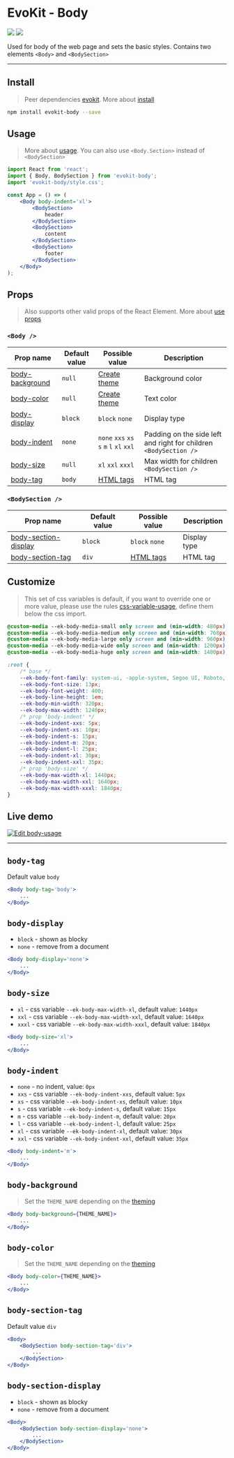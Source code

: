 [evokit]: /packages/evokit/
[CHANGELOG]: /packages/evokit-body/CHANGELOG.md

[css-variable-usage]: //w3schools.com/css/css3_variables.asp
[html-all-tags]: //www.w3schools.com/tags/default.asp

[create_theme]: /docs/base/theme.md
[installation]: /docs/getting-started/installation.md
[quik-start]: /docs/getting-started/quick-start.md
[use-props]: /docs/getting-started/props.md

[body-background]: #body-background
[body-color]: #body-color
[body-display]: #body-display
[body-indent]: #body-indent
[body-section-display]: #body-section-display
[body-section-tag]: #body-section-tag
[body-size]: #body-size
[body-tag]: #body-tag

# EvoKit - Body

[![](https://img.shields.io/npm/v/evokit-body.svg)](https://www.npmjs.com/package/evokit-body)
[![](https://img.shields.io/badge/page-CHANGELOG-42b983)][CHANGELOG]

Used for body of the web page and sets the basic styles. Contains two elements `<Body>` and `<BodySection>`

---

## Install

> Peer dependencies [evokit]. More about [install][installation]

```bash
npm install evokit-body --save
```

## Usage

> More about [usage][quik-start]. You can also use `<Body.Section>` instead of `<BodySection>`

```jsx
import React from 'react';
import { Body, BodySection } from 'evokit-body';
import 'evokit-body/style.css';

const App = () => (
    <Body body-indent='xl'>
        <BodySection>
            header
        </BodySection>
        <BodySection>
            content
        </BodySection>
        <BodySection>
            footer
        </BodySection>
    </Body>
);
```

## Props

> Also supports other valid props of the React Element. More about [use props][use-props]

### `<Body />`

| Prop name         | Default value | Possible value | Description    |
|-------------------|---------------|-------------------|-------------|
| [body-background] | `null`        | [Create theme][create_theme]    | Background color   |
| [body-color]      | `null`        | [Create theme][create_theme]    | Text color         |
| [body-display]    | `block`       | `block` `none`                  | Display type   |
| [body-indent]     | `none`        | `none` `xxs` `xs` `s` `m` `l` `xl` `xxl` | Padding on the side left and right for children `<BodySection />` |
| [body-size]       | `null`        | `xl` `xxl` `xxxl` | Max width for children `<BodySection />` |
| [body-tag]        | `body`        | [HTML tags][html-all-tags] | HTML tag    |

### `<BodySection />`

| Prop name              | Default value | Possible value             | Description |
|------------------------|---------------|----------------------------|-------------|
| [body-section-display] | `block`       | `block` `none`             | Display type   |
| [body-section-tag]     | `div`         | [HTML tags][html-all-tags] | HTML tag    |


## Customize

> This set of css variables is default, if you want to override one or more value, please use the rules [css-variable-usage], define them below the css import.

```css
@custom-media --ek-body-media-small only screen and (min-width: 480px);
@custom-media --ek-body-media-medium only screen and (min-width: 768px);
@custom-media --ek-body-media-large only screen and (min-width: 960px);
@custom-media --ek-body-media-wide only screen and (min-width: 1200px);
@custom-media --ek-body-media-huge only screen and (min-width: 1400px);

:root {
    /* base */
    --ek-body-font-family: system-ui, -apple-system, Segoe UI, Roboto, Ubuntu, Cantarell, Noto Sans, sans-serif;
    --ek-body-font-size: 13px;
    --ek-body-font-weight: 400;
    --ek-body-line-height: 1em;
    --ek-body-min-width: 320px;
    --ek-body-max-width: 1240px;
    /* prop 'body-indent' */
    --ek-body-indent-xxs: 5px;
    --ek-body-indent-xs: 10px;
    --ek-body-indent-s: 15px;
    --ek-body-indent-m: 20px;
    --ek-body-indent-l: 25px;
    --ek-body-indent-xl: 30px;
    --ek-body-indent-xxl: 35px;
    /* prop 'body-size' */
    --ek-body-max-width-xl: 1440px;
    --ek-body-max-width-xxl: 1640px;
    --ek-body-max-width-xxxl: 1840px;
}
```

## Live demo

[![Edit body-usage](https://codesandbox.io/static/img/play-codesandbox.svg)](https://codesandbox.io/embed/bodyusage-kz6ss?fontsize=14&runonclick=0 ':include :type=iframe width=100% height=500px')

---

## `body-tag`

Default value `body`

```jsx
<Body body-tag='body'>
    ...
</Body>
```

## `body-display`

- `block` - shown as blocky
- `none` - remove from a document

```jsx
<Body body-display='none'>
    ...
</Body>
```

## `body-size`

- `xl` - css variable `--ek-body-max-width-xl`, default value: `1440px`
- `xxl` - css variable `--ek-body-max-width-xxl`, default value: `1640px`
- `xxxl` - css variable `--ek-body-max-width-xxxl`, default value: `1840px`

```jsx
<Body body-size='xl'>
    ...
</Body>
```

## `body-indent`

- `none` - no indent, value: `0px`
- `xxs` - css variable `--ek-body-indent-xxs`, default value: `5px`
- `xs` - css variable `--ek-body-indent-xs`, default value: `10px`
- `s` - css variable `--ek-body-indent-s`, default value: `15px`
- `m` - css variable `--ek-body-indent-m`, default value: `20px`
- `l` - css variable `--ek-body-indent-l`, default value: `25px`
- `xl` - css variable `--ek-body-indent-xl`, default value: `30px`
- `xxl` - css variable `--ek-body-indent-xxl`, default value: `35px`

```jsx
<Body body-indent='m'>
    ...
</Body>
```

## `body-background`

> Set the `THEME_NAME` depending on the [theming][create_theme]

```jsx
<Body body-background={THEME_NAME}>
    ...
</Body>
```

## `body-color`

> Set the `THEME_NAME` depending on the [theming][create_theme]

```jsx
<Body body-color={THEME_NAME}>
    ...
</Body>
```

## `body-section-tag`

Default value `div`

```jsx
<Body>
    <BodySection body-section-tag='div'>
        ...
    </BodySection>
</Body>
```

## `body-section-display`

- `block` - shown as blocky
- `none` - remove from a document

```jsx
<Body>
    <BodySection body-section-display='none'>
        ...
    </BodySection>
</Body>
```
